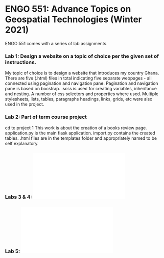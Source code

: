 # ENGO 551: Advance Topics on Geospatial Technologies (Winter 2021)

ENGO 551 comes with a series of lab assignments.

### Lab 1: Design a website on a topic of choice per the given set of instructions.
My topic of choice is to design a website that introduces my country Ghana.
There are five (.html) files in total indicating five separate webpages - all connected
using pagination and navigation pane. Pagination and navigation pane is based on boostrap.
.scss is used for creating variables, inheritance and nesting. A number of css selectors and properties where used. Multiple stylesheets, lists, tables, paragraphs headings, links, grids, etc were also used in the project.

### Lab 2: Part of term course project
cd to project 1
  This work is about the creation of a books review page.
  application.py is the main flask application.
  import.py contains the created tables.
  .html files are in the templates folder and appropriately named to be self explanatory.
    
### Labs 3 & 4: ![ReadMe page](./Lab3_4/README.md)

### Lab 5: ![ReadMe page](./Lab5/README.md)